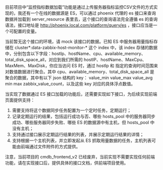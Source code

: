 目前项目中“监控指标数据加载”功能是通过上传服务器指标监控CSV文件的方式实现的，我还有一个在线的数据源是 ES，可以通过 phoenix 代理的 es 接口来查询数据并加载到 server_resource 表里去，这个接口的查询语法完全遵循 es 的查询语法，接口地址是 http://phoenix.local.com/platform/query/es ，接口应当是一个可配置的变量。

当前暂无这个接口的环境，请 mock 该接口的数据。已知 ES 中服务器用量指标存储在 cluster*:data-zabbix-host-monitor-* 这个 index 中，该 index 存储的数据中，分别包含以下字段：hostIp、hostName、cpu、available_memory、total_disk_space_all，对应到我们所需的 hostIP、hostName、MaxCpu、MaxMem、MaxDisk，你应当访问 ES 时，通过 hostIp 和 指定的查询时间范围来对数值数据进行聚合。其中 cpu、available_memory、total_disk_space_all 是聚合的数据，其中有以下 json 结构的 key： value_min value_max value_avg min max zabbix_value_count，以及这些 key 对应的具体浮点数值。

当实现了数据通过 ES 接口加载的功能后，还需要实现如下接口，为后续实现前端页面提供支持：
1. 需要支持将这个数据同步任务配置为一个定时任务，定期运行；
2. 记录定期运行的结果，包括运行成功与否、哪些 hosts_pool 中的服务器同步成功、哪些服务器同步失败、哪些 ES 的数据源中有主机，但 hosts_pool 中没有主机；
3. 支持通过接口展示定期运行结果的列表，并展示定期运行结果的详情；
4. 支持根据一个主机列表，并立即发起从 ES 抓取用量数据的任务，主机列表可能由前端通过文件附件的方式提供。

注意，当前项目的 cmdb_frontend_v2 已经废弃，当前实现不需要实现任何前端功能，请在实现接口后，提供具体的接口文档，供前端项目使用。